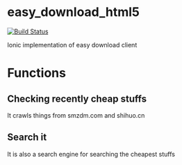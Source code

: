 # easy_download_html5

[![Build Status](https://travis-ci.org/zycbobby/easy_download_html5.svg?branch=master)](https://travis-ci.org/zycbobby/easy_download_html5)

Ionic implementation of easy download client

# Functions

## Checking recently cheap stuffs

It crawls things from smzdm.com and shihuo.cn

## Search it

It is also a search engine for searching the cheapest stuffs



